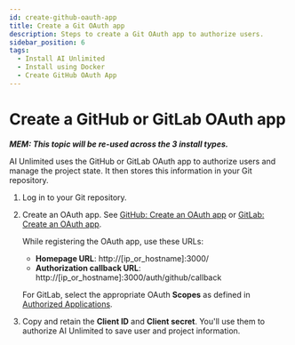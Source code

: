 ```yaml
---
id: create-github-oauth-app
title: Create a Git OAuth app
description: Steps to create a Git OAuth app to authorize users.
sidebar_position: 6
tags:
  - Install AI Unlimited
  - Install using Docker
  - Create GitHub OAuth App
---
```



# Create a GitHub or GitLab OAuth app

***MEM: This topic will be re-used across the 3 install types.***

AI Unlimited uses the GitHub or GitLab OAuth app to authorize users and manage the project state. It then stores this information in your Git repository.

1. Log in to your Git repository.
2. Create an OAuth app. See [GitHub: Create an OAuth app](https://docs.github.com/en/apps/oauth-apps/building-oauth-apps/creating-an-oauth-app) or [GitLab: Create an OAuth app](https://docs.gitlab.com/ee/integration/oauth_provider.html).
  
    While registering the OAuth app, use these URLs:
 
    * **Homepage URL**: http://[ip_or_hostname]:3000/
    * **Authorization callback URL**: http://[ip_or_hostname]:3000/auth/github/callback
    
    For GitLab, select the appropriate OAuth **Scopes** as defined in [Authorized Applications](https://docs.gitlab.com/ee/integration/oauth_provider.html#view-all-authorized-applications).

3.	Copy and retain the **Client ID** and **Client secret**. You'll use them to authorize AI Unlimited to save user and project information.

